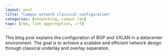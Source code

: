 ```yaml
---
layout: post
title: "Campus network classical configuration"
categories: [networking, campus lan]
tags: [rbm, link aggeregation, irf]
---
```


<p>
  This blog post explains the configuration of BGP and VXLAN in a datacenter environment.  
  The goal is to achieve a scalable and efficient network design through classical underlay and overlay separation.
</p>